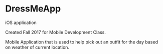 # DressMeApp
iOS application 

Created Fall 2017 for Mobile Development Class. 

Mobile Application that is used to help pick out an outfit for the day based on weather of current location.
